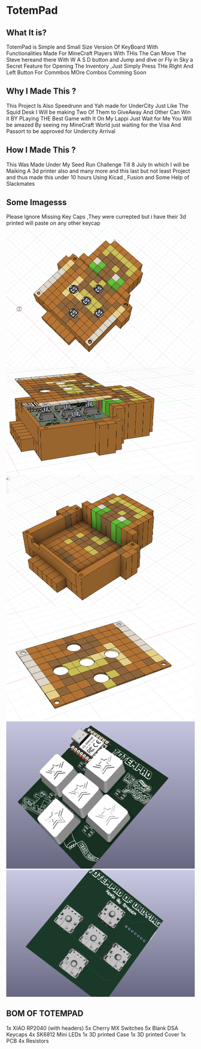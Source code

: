 # TotemPad

## What It is?
TotemPad is Simple and Small Size Version Of KeyBoard With Functionalities Made For MineCraft Players With THis The Can Move The Steve hereand there With W A S D button and Jump and dive or Fly in Sky a Secret Feature for Opening The Inventory ,Just Simply Press THe RIght And Left Button For Commbos MOre Combos Comming Soon 

## Why I Made This ?
This Project Is Also Speedrunn and Yah made for UnderCity Just Like The Squid Desk I Will be making Two Of Them to GiveAway And Other Can Win it BY PLaying THE Best Game with It On My Lappi
Just Wait for Me You Will be amazed By seeing my MineCraft World just waiting for the Visa And Passort to be approved for Undercity Arrival
 
## How I Made This ?
This Was Made Under My Seed Run Challenge Till 8 July In which I will be Maiking A 3d printer also and many more and this last but not least Project and thus made this under 10 hours Using Kicad , Fusion and Some Help of Slackmates

## Some Imagesss
Please Ignore Missing Key Caps ,They were currepted but i have their 3d printed will paste on any other keycap 
![](https://github.com/Armaan240/TotemPad/blob/main/Images/Screenshot%20(125).png)
![](https://github.com/Armaan240/TotemPad/blob/main/Images/Screenshot%20(116).png)
![](https://github.com/Armaan240/TotemPad/blob/main/Images/Screenshot%20(119).png)
![](https://github.com/Armaan240/TotemPad/blob/main/Images/Screenshot%20(118).png)
![](https://github.com/Armaan240/TotemPad/blob/main/Images/Screenshot%20(111).png)
![](https://github.com/Armaan240/TotemPad/blob/main/Images/Screenshot%20(127).png)


## BOM OF TOTEMPAD
1x XIAO RP2040 (with headers)
5x Cherry MX Switches
5x Blank DSA Keycaps
4x SK6812 Mini LEDs
1x 3D printed Case
1x 3D printed Cover
1x PCB
4x Resistors
